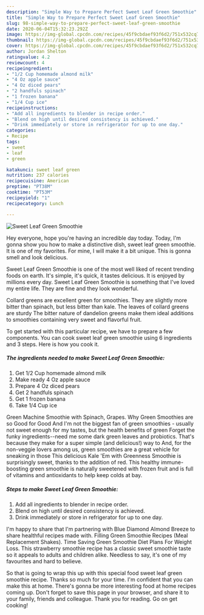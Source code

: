 ```yaml
---
description: "Simple Way to Prepare Perfect Sweet Leaf Green Smoothie"
title: "Simple Way to Prepare Perfect Sweet Leaf Green Smoothie"
slug: 98-simple-way-to-prepare-perfect-sweet-leaf-green-smoothie
date: 2020-06-04T15:32:23.292Z
image: https://img-global.cpcdn.com/recipes/45f9cbdaef93f6d2/751x532cq70/sweet-leaf-green-smoothie-recipe-main-photo.jpg
thumbnail: https://img-global.cpcdn.com/recipes/45f9cbdaef93f6d2/751x532cq70/sweet-leaf-green-smoothie-recipe-main-photo.jpg
cover: https://img-global.cpcdn.com/recipes/45f9cbdaef93f6d2/751x532cq70/sweet-leaf-green-smoothie-recipe-main-photo.jpg
author: Jordan Shelton
ratingvalue: 4.2
reviewcount: 4
recipeingredient:
- "1/2 Cup homemade almond milk"
- "4 Oz apple sauce"
- "4 Oz diced pears"
- "2 handfuls spinach"
- "1 frozen banana"
- "1/4 Cup ice"
recipeinstructions:
- "Add all ingredients to blender in recipe order."
- "Blend on high until desired consistency is achieved."
- "Drink immediately or store in refrigerator for up to one day."
categories:
- Recipe
tags:
- sweet
- leaf
- green

katakunci: sweet leaf green 
nutrition: 237 calories
recipecuisine: American
preptime: "PT38M"
cooktime: "PT53M"
recipeyield: "1"
recipecategory: Lunch

---
```



![Sweet Leaf Green Smoothie](https://img-global.cpcdn.com/recipes/45f9cbdaef93f6d2/751x532cq70/sweet-leaf-green-smoothie-recipe-main-photo.jpg)

Hey everyone, hope you're having an incredible day today. Today, I'm gonna show you how to make a distinctive dish, sweet leaf green smoothie. It is one of my favorites. For mine, I will make it a bit unique. This is gonna smell and look delicious.

Sweet Leaf Green Smoothie is one of the most well liked of recent trending foods on earth. It's simple, it's quick, it tastes delicious. It is enjoyed by millions every day. Sweet Leaf Green Smoothie is something that I've loved my entire life. They are fine and they look wonderful.

Collard greens are excellent green for smoothies. They are slightly more bitter than spinach, but less bitter than kale. The leaves of collard greens are sturdy The bitter nature of dandelion greens make them ideal additions to smoothies containing very sweet and flavorful fruit.


To get started with this particular recipe, we have to prepare a few components. You can cook sweet leaf green smoothie using 6 ingredients and 3 steps. Here is how you cook it.

##### The ingredients needed to make Sweet Leaf Green Smoothie:

1. Get 1/2 Cup homemade almond milk
1. Make ready 4 Oz apple sauce
1. Prepare 4 Oz diced pears
1. Get 2 handfuls spinach
1. Get 1 frozen banana
1. Take 1/4 Cup ice


Green Machine Smoothie with Spinach, Grapes. Why Green Smoothies are so Good for Good And I&#39;m not the biggest fan of green smoothies - usually not sweet enough for my tastes, but the health benefits of green Forget the funky ingredients--need me some dark green leaves and probiotics. That&#39;s because they make for a super simple (and delicious!) way to And, for the non-veggie lovers among us, green smoothies are a great vehicle for sneaking in those This delicious Kale &#39;Em with Greenness Smoothie is surprisingly sweet, thanks to the addition of red. This healthy immune-boosting green smoothie is naturally sweetened with frozen fruit and is full of vitamins and antioxidants to help keep colds at bay. 

##### Steps to make Sweet Leaf Green Smoothie:

1. Add all ingredients to blender in recipe order.
1. Blend on high until desired consistency is achieved.
1. Drink immediately or store in refrigerator for up to one day.


I&#39;m happy to share that I&#39;m partnering with Blue Diamond Almond Breeze to share healthful recipes made with. Filling Green Smoothie Recipes (Meal Replacement Shakes). Time Saving Green Smoothie Diet Plans For Weight Loss. This strawberry smoothie recipe has a classic sweet smoothie taste so it appeals to adults and children alike. Needless to say, it&#39;s one of my favourites and hard to believe. 

So that is going to wrap this up with this special food sweet leaf green smoothie recipe. Thanks so much for your time. I'm confident that you can make this at home. There's gonna be more interesting food at home recipes coming up. Don't forget to save this page in your browser, and share it to your family, friends and colleague. Thank you for reading. Go on get cooking!
